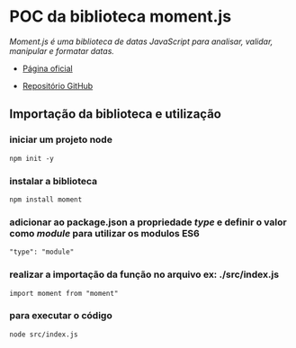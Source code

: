 # POC da biblioteca moment.js

_Moment.js é uma biblioteca de datas JavaScript para analisar, validar, manipular e formatar datas._

* [Página oficial](https://momentjs.com/)

* [Repositório GitHub](https://github.com/moment/moment/)

## Importação da biblioteca e utilização

### iniciar um projeto node
```
npm init -y
```

### instalar a biblioteca
```
npm install moment
```

### adicionar ao package.json a propriedade _type_ e definir o valor como _module_ para utilizar os modulos ES6
```
"type": "module"
```

### realizar a importação da função no arquivo ex: ./src/index.js
```
import moment from "moment"
```

### para executar o código
```
node src/index.js
```